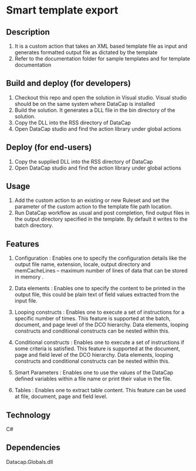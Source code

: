 # Smart template export

## Description

1.	It is a custom action that takes an XML based template file as input and generates formatted output file as dictated by the template
2.	Refer to the documentation folder for sample templates and for template documentation


## Build and deploy (for developers)

1.	Checkout this repo and open the solution in Visual studio. Visual studio should be on the same system where DataCap is installed
2.	Build the solution. It generates a DLL file in the bin directory of the solution.
3.	Copy the DLL into the RSS directory of DataCap
4.	Open DataCap studio and find the action library under global actions


## Deploy (for end-users)

1.	Copy the supplied DLL into the RSS directory of DataCap
2.	Open DataCap studio and find the action library under global actions


## Usage

1.	Add the custom action to an existing or new Ruleset and set the parameter of the custom action to the template file path location.
2.	Run DataCap workflow as usual and post completion, find output files in the output directory specified in the template. By default it writes to the batch directory.


## Features

1.	Configuration :
Enables one to  specify the configuration details like the output file name, extension, locale, output directory and memCacheLines – maximum number of lines of data that can be stored in memory .

2.	Data elements :
Enables one to specify the content to be printed in the output file, this could be plain text of field values extracted from the input file.

3.	Looping constructs :
Enables one to execute a set of instructions for a specific number of times. This feature is supported at the batch, document, and page level of the DCO hierarchy. Data elements, looping constructs and conditional constructs can be nested within this.

4.	Conditional constructs :
Enables one to execute a set of instructions if some criteria is satisfied. This feature is supported at the document, page and field level of the DCO hierarchy. Data elements, looping constructs and conditional constructs can be nested within this.

5.	Smart Parameters :
Enables one to use the values of the DataCap defined variables within a file name or print their value in the file.

6.	Tables :
Enables one to extract table content. This feature can be used at file, document, page and field level.


## Technology
C#


## Dependencies
Datacap.Globals.dll
